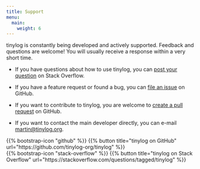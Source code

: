 ```yaml
---
title: Support
menu:
  main:
    weight: 6
---
```


tinylog is constantly being developed and actively supported. Feedback and questions are welcome! You will usually receive a response within a very short time.

- If you have questions about how to use tinylog, you can [post your question](https://stackoverflow.com/questions/tagged/tinylog) on Stack Overflow.

- If you have a feature request or found a bug, you can [file an issue](https://github.com/tinylog-org/tinylog/issues) on GitHub.

- If you want to contribute to tinylog, you are welcome to [create a pull request](https://github.com/tinylog-org/tinylog/pulls) on GitHub.

- If you want to contact the main developer directly, you can e-mail martin@tinylog.org.

<div class="tuple">
    <div>
        {{% bootstrap-icon "github" %}}
        {{% button title="tinylog on GitHub" url="https://github.com/tinylog-org/tinylog" %}}
    </div>
    <div>
        {{% bootstrap-icon "stack-overflow" %}}
        {{% button title="tinylog on Stack Overflow" url="https://stackoverflow.com/questions/tagged/tinylog" %}}
    </div>
</div>
